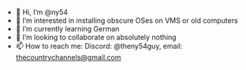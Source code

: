 - 👋 Hi, I’m @ny54
- 👀 I’m interested in installing obscure OSes on VMS or old computers
- 🌱 I’m currently learning German
- 💞️ I’m looking to collaborate on absolutely nothing
- 📫 How to reach me:
Discord: @theny54guy, email: thecountrychannels@gmail.com
<!---
ny54/ny54 is a ✨ special ✨ repository because its `README.md` (this file) appears on your GitHub profile.
You can click the Preview link to take a look at your changes.
--->
